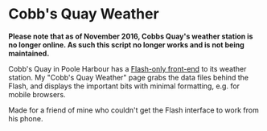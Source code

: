 Cobb's Quay Weather
===================

**Please note that as of November 2016, Cobbs Quay's weather station is no longer online. As such this script no longer works and is not being maintained.**

Cobb's Quay in Poole Harbour has a [Flash-only front-end](http://www.cobbs-quay-weather.co.uk/) to its weather station. My "Cobb's Quay Weather" page grabs the data files behind the Flash, and displays the important bits with minimal formatting, e.g. for mobile browsers.

Made for a friend of mine who couldn't get the Flash interface to work from his phone.
